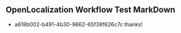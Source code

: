 ## OpenLocalization Workflow Test MarkDown
* a618b002-b491-4b30-9662-65f38f626c7c 
thanks!<!--HONumber=Mar16_HO3-->
